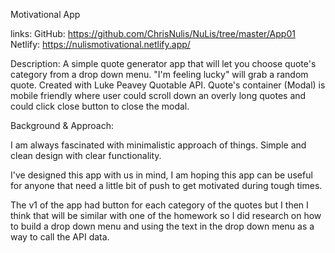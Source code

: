 Motivational App

links:
GitHub: https://github.com/ChrisNulis/NuLis/tree/master/App01
Netlify: https://nulismotivational.netlify.app/

Description:
A simple quote generator app that will let you choose quote's category from a drop down menu.
"I'm feeling lucky" will grab a random quote.
Created with Luke Peavey Quotable API.
Quote's container (Modal) is mobile friendly where user could scroll down an overly long quotes and could click close button to close the modal.

Background & Approach:

I am always fascinated with minimalistic approach of things.
Simple and clean design with clear functionality.

I've designed this app with us in mind, I am hoping this app can be useful for anyone that need a little bit of push to get motivated during tough times.

The v1 of the app had button for each category of the quotes but I then I think that will be similar with one of the homework so I did research on how to build a drop down menu and using the text in the drop down menu as a way to call the API data.
